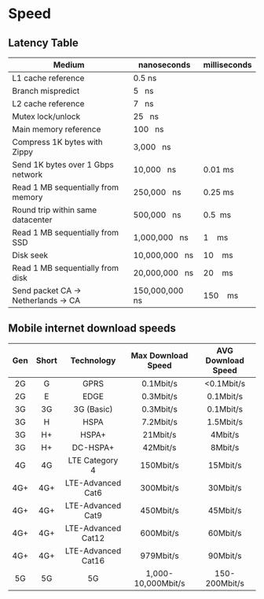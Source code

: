 # Speed

## Latency Table

| Medium                             | nanoseconds      | milliseconds |
|------------------------------------|------------------|--------------|
| L1 cache reference                 | 0.5 ns           |              |
| Branch mispredict                  | 5   ns           |              |
| L2 cache reference                 | 7   ns           |              |
| Mutex lock/unlock                  | 25   ns          |              |
| Main memory reference              | 100   ns         |              |
| Compress 1K bytes with Zippy       | 3,000   ns       |              |
| Send 1K bytes over 1 Gbps network  | 10,000   ns      | 0.01 ms      |
| Read 1 MB sequentially from memory | 250,000   ns     | 0.25 ms      |
| Round trip within same datacenter  | 500,000   ns     | 0.5  ms      |  
| Read 1 MB sequentially from SSD    | 1,000,000   ns   | 1    ms      |
| Disk seek                          | 10,000,000   ns  | 10    ms     |
| Read 1 MB sequentially from disk   | 20,000,000   ns  | 20    ms     |
| Send packet CA → Netherlands → CA    | 150,000,000   ns | 150    ms    |

## Mobile internet download speeds

| Gen | Short |     Technology     | Max Download Speed | AVG Download Speed |
|:---:|:-----:|:------------------:|:------------------:|:------------------:|
| 2G  |   G   |        GPRS        |     0.1Mbit/s      |     <0.1Mbit/s     |
| 2G  |   E   |        EDGE        |     0.3Mbit/s      |     0.1Mbit/s      |
| 3G  |  3G   |     3G (Basic)     |     0.3Mbit/s      |     0.1Mbit/s      |
| 3G  |   H   |        HSPA        |     7.2Mbit/s      |     1.5Mbit/s      |
| 3G  |  H+   |       HSPA+        |      21Mbit/s      |      4Mbit/s       |
| 3G  |  H+   |      DC-HSPA+      |      42Mbit/s      |      8Mbit/s       |
| 4G  |  4G   |   LTE Category 4   |     150Mbit/s      |      15Mbit/s      |
| 4G+ |  4G+  | LTE-Advanced Cat6  |     300Mbit/s      |      30Mbit/s      |
| 4G+ |  4G+  | LTE-Advanced Cat9  |     450Mbit/s      |      45Mbit/s      |
| 4G+ |  4G+  | LTE-Advanced Cat12 |     600Mbit/s      |      60Mbit/s      |
| 4G+ |  4G+  | LTE-Advanced Cat16 |     979Mbit/s      |      90Mbit/s      |
| 5G  |  5G   |         5G         | 1,000-10,000Mbit/s |   150-200Mbit/s    |
